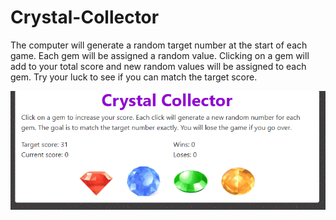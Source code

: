 # Crystal-Collector

The computer will generate a random target number at the start of each game.  Each gem will be assigned a random value.  Clicking on a gem will add to your total score and new random values will be assigned to each gem.  Try your luck to see if you can match the target score.

![Crystal Collector](assets/images/gameplay.gif "Crystal Collector")